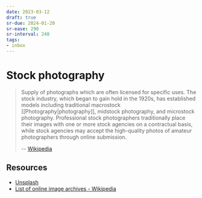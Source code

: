 ```yaml
---
date: 2023-03-12
draft: true
sr-due: 2024-01-20
sr-ease: 290
sr-interval: 248
tags:
- inbox
---
```


# Stock photography

> Supply of photographs which are often licensed for specific uses. The stock
> industry, which began to gain hold in the 1920s, has established models
> including traditional macrostock [[Photography|photography]], midstock
> photography, and microstock photography. Professional stock photographers
> traditionally place their images with one or more stock agencies on a
> contractual basis, while stock agencies may accept the high-quality photos of
> amateur photographers through online submission.
>
> -- [Wikipedia](https://en.wikipedia.org/wiki/Stock_photography)

## Resources

- [Unsplash](https://unsplash.com/)
- [List of online image archives - Wikipedia](https://en.wikipedia.org/wiki/List_of_online_image_archives)